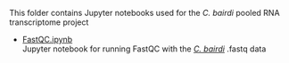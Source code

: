 This folder contains Jupyter notebooks used for the _C. bairdi_ pooled RNA transcriptome project

- [FastQC.ipynb](https://github.com/fish546-2018/grace-Cbairdi-transcriptome/blob/master/notebooks/FastQC.ipynb)         
    Jupyter notebook for running FastQC with the [_C. bairdi_](https://github.com/fish546-2018/grace-Cbairdi-transcriptome/tree/master/data) .fastq data
